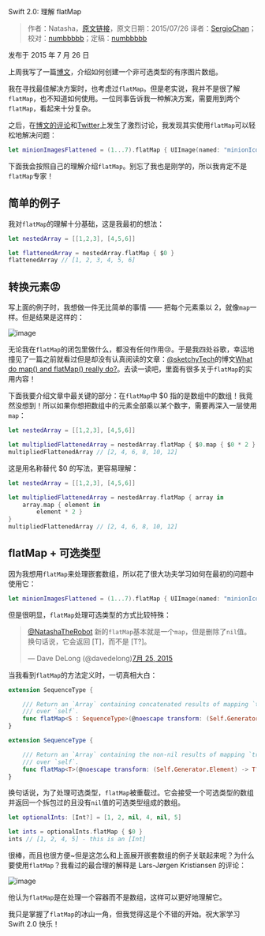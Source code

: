 Swift 2.0: 理解 flatMap

> 作者：Natasha，[原文链接](http://natashatherobot.com/swift-2-flatmap/)，原文日期：2015/07/26
> 译者：[SergioChan](https://github.com/SergioChan)；校对：[numbbbbb](https://github.com/numbbbbb)；定稿：[numbbbbb](https://github.com/numbbbbb)
  







发布于 2015 年 7 月 26 日

上周我写了一篇[博文](http://natashatherobot.com/swift-when-the-functional-approach-is-not-right/)，介绍如何创建一个非可选类型的有序图片数组。

我在寻找最佳解决方案时，也考虑过`flatMap`。但是老实说，我并不是很了解`flatMap`，也不知道如何使用。一位同事告诉我一种解决方案，需要用到两个`flatMap`，看起来十分复杂。



之后，在[博文的评论](http://natashatherobot.com/swift-when-the-functional-approach-is-not-right/)和[Twitter](https://twitter.com/NatashaTheRobot/status/624609007043391488)上发生了激烈讨论，我发现其实使用`flatMap`可以轻松地解决问题：

```swift
let minionImagesFlattened = (1...7).flatMap { UIImage(named: "minionIcon-\($0)") }
```

下面我会按照自己的理解介绍`flatMap`。别忘了我也是刚学的，所以我肯定不是`flatMap`专家！

## 简单的例子

我对`flatMap`的理解十分基础，这是我最初的想法：

```swift
let nestedArray = [[1,2,3], [4,5,6]]

let flattenedArray = nestedArray.flatMap { $0 }
flattenedArray // [1, 2, 3, 4, 5, 6]
```

## 转换元素😡

写上面的例子时，我想做一件无比简单的事情 —— 把每个元素乘以 2，就像`map`一样。但是结果是这样的：

![image](http://swift.gg/img/articles/swift-2-flatmap/Screen-Shot-2015-07-26-at-5.50.07-AM.png)

无论我在`flatMap`的闭包里做什么，都没有任何作用😢。于是我四处谷歌，幸运地撞见了一篇之前就看过但是却没有认真阅读的文章：[@sketchyTech](https://twitter.com/sketchyTech)的博文[What do map() and flatMap() really do?](http://sketchytech.blogspot.com/2015/06/swift-what-do-map-and-flatmap-really-do.html)。去读一读吧，里面有很多关于`flatMap`的实用内容！

下面我要介绍文章中最关键的部分：在`flatMap`中 $0 指的是数组中的数组！我竟然没想到！所以如果你想把数组中的元素全部乘以某个数字，需要再深入一层使用`map`：

```swift
let nestedArray = [[1,2,3], [4,5,6]]

let multipliedFlattenedArray = nestedArray.flatMap { $0.map { $0 * 2 } }
multipliedFlattenedArray // [2, 4, 6, 8, 10, 12]
```

这是用名称替代 $0 的写法，更容易理解：

```swift
let nestedArray = [[1,2,3], [4,5,6]]

let multipliedFlattenedArray = nestedArray.flatMap { array in
    array.map { element in
        element * 2 }
}
multipliedFlattenedArray // [2, 4, 6, 8, 10, 12]
```

## flatMap + 可选类型

因为我想用`flatMap`来处理嵌套数组，所以花了很大功夫学习如何在最初的问题中使用它：

```swift
let minionImagesFlattened = (1...7).flatMap { UIImage(named: "minionIcon-\($0)") }
```

但是很明显，`flatMap`处理可选类型的方式比较特殊：

> [@NatashaTheRobot](https://twitter.com/NatashaTheRobot) 新的`flatMap`基本就是一个`map`，但是删除了`nil`值。换句话说，它会返回 [T]，而不是 [T?]。
> 
> — Dave DeLong (@davedelong)[7月 25, 2015](https://twitter.com/davedelong/status/624995473489682432)

当我看到`flatMap`的方法定义时，一切真相大白：

```swift
extension SequenceType {

    /// Return an `Array` containing concatenated results of mapping `transform`
    /// over `self`.
    func flatMap<S : SequenceType>(@noescape transform: (Self.Generator.Element) -> S) -> [S.Generator.Element]
}

extension SequenceType {

    /// Return an `Array` containing the non-nil results of mapping `transform`
    /// over `self`.
    func flatMap<T>(@noescape transform: (Self.Generator.Element) -> T?) -> [T]
}
```

换句话说，为了处理可选类型，`flatMap`被重载过。它会接受一个可选类型的数组并返回一个拆包过的且没有`nil`值的可选类型组成的数组。

```swift
let optionalInts: [Int?] = [1, 2, nil, 4, nil, 5]

let ints = optionalInts.flatMap { $0 }
ints // [1, 2, 4, 5] - this is an [Int]
```

很棒，而且也很方便~但是这怎么和上面展开嵌套数组的例子关联起来呢？为什么要使用`flatMap`？我看过的最合理的解释是 Lars-Jørgen Kristiansen 的评论：

![image](http://swift.gg/img/articles/swift-2-flatmap/Screen-Shot-2015-07-26-at-6.45.20-AM.png)

他认为`flatMap`是在处理一个容器而不是数组，这样可以更好地理解它。

我只是掌握了`flatMap`的冰山一角，但我觉得这是个不错的开始。祝大家学习 Swift 2.0 快乐！

